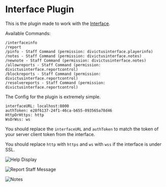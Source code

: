 # Interface Plugin

This is the plugin made to work with the [Interface](https://github.com/ysanatomic/DivictusInterface "Interface").

Available Commands:
```
/interfaceinfo
/report
/pinfo - Staff Command (permission: divictusinterface.playerinfo)
/notes - Staff Command (permission: divictusinterface.notes)
/newnote - Staff Command (permission: divictusinterface.notes)
/allowreports - Staff Command (permission: divictusinterface.reportcontrol)
/blockreports - Staff Command (permission: divictusinterface.reportcontrol)
/resolvereports - Staff Command (permission: divictusinterface.reportcontrol)
```

The Config for the plugin is extremely simple.

```
interfaceURL: localhost:8000
authToken: e28f6137-24f1-46ca-b655-093565a78d46
HttpOrHttps: http
WsOrWss: ws
```
You should replace the `interfaceURL` and `authToken` to match the token of your server client token from the interface.

You should replace `http` with `https` and `ws` with `wss` if the interface is under SSL.


![Help Display](https://i.imgur.com/mweKf7r.png)

![Report Staff Message](https://i.imgur.com/1WE11Vq.png)

![Notes](https://i.imgur.com/S4bWLgQ.png)